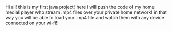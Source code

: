 Hi all! this is my first java project! here i will push the code of my home medial player who stream .mp4 files over your private home network!
in that way you will be able to load your .mp4 file and watch them with any device connected on your wi-fi! 